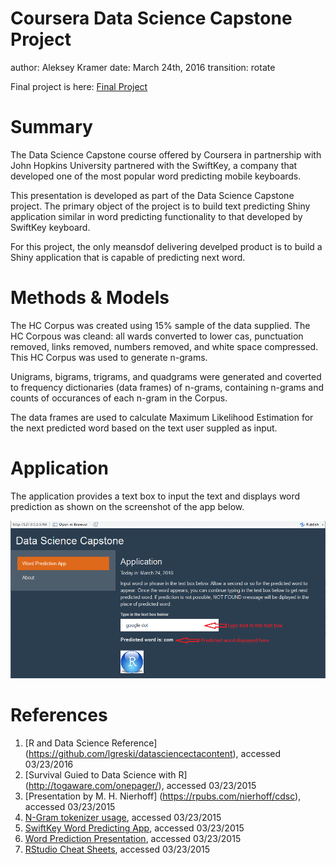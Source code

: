 Coursera Data Science Capstone Project
========================================================
author: Aleksey Kramer
date: March 24th, 2016
transition: rotate 

Final project is here: [Final Project](https://voitel.shinyapps.io/WordPredict/)

Summary 
========================================================

The Data Science Capstone course offered by Coursera in partnership with John Hopkins University partnered with the SwiftKey, a company that developed one of the most popular word predicting mobile keyboards.

This presentation is developed as part of the Data Science Capstone project. The primary object of the project is to build text predicting Shiny application similar in word predicting functionality to that developed by SwiftKey keyboard.

For this project, the only meansdof delivering develped product is to build a Shiny application that is capable of predicting next word. 

Methods & Models
========================================================

The HC Corpus was created using 15% sample of the data supplied.  The HC Corpous was cleand: all wards converted to lower cas, punctuation removed, links removed, numbers removed, and white space compressed. This HC Corpus was used to generate n-grams.

Unigrams, bigrams, trigrams, and quadgrams were generated and coverted to frequency dictionaries (data frames) of n-grams, containing n-grams and counts of occurances of each n-gram in the Corpus.

The data frames are used to calculate Maximum Likelihood Estimation for the next predicted word based on the text user suppled as input. 

Application
========================================================
The application provides a text box to input the text and displays word prediction as shown on the screenshot of the app below.

![Screenshot of the application](image.png)

References
========================================================
1. [R and Data Science Reference] (https://github.com/lgreski/datasciencectacontent), accessed 03/23/2016
2. [Survival Guied to Data Science with R] (http://togaware.com/onepager/), accessed 03/23/2015
3. [Presentation by M. H. Nierhoff] (https://rpubs.com/nierhoff/cdsc), accessed 03/23/2015
4. [N-Gram tokenizer usage](https://gist.github.com/benmarwick/5370329), accessed 03/23/2015
5. [SwiftKey Word Predicting App](http://54.201.18.67:3838/SwiftKey-Language-Modelling/), accessed 03/23/2015
6. [Word Prediction Presentation](https://www.cs.cornell.edu/courses/CS4740/2012sp/lectures/smoothing+backoff-1-4pp.pdf), accessed 03/23/2015 
7. [RStudio Cheat Sheets](https://www.rstudio.com/resources/cheatsheets/), accessed 03/23/2015

